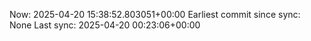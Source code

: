 Now: 2025-04-20 15:38:52.803051+00:00 Earliest commit since sync: None Last sync: 2025-04-20 00:23:06+00:00
